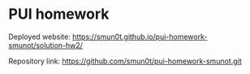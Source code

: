 # PUI homework

Deployed website: https://smun0t.github.io/pui-homework-smunot/solution-hw2/

Repository link: https://github.com/smun0t/pui-homework-smunot.git
